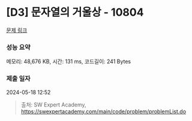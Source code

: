 # [D3] 문자열의 거울상 - 10804 

[문제 링크](https://swexpertacademy.com/main/code/problem/problemDetail.do?contestProbId=AXTC0x16D8EDFASe) 

### 성능 요약

메모리: 48,676 KB, 시간: 131 ms, 코드길이: 241 Bytes

### 제출 일자

2024-05-18 12:52



> 출처: SW Expert Academy, https://swexpertacademy.com/main/code/problem/problemList.do
